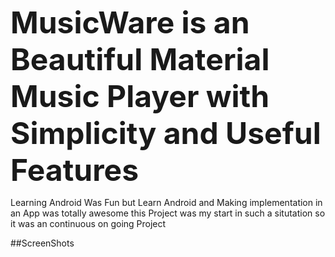 <b><font size="10">MusicWare is an Beautiful Material Music Player with Simplicity and Useful Features </font></b>

Learning Android Was Fun but Learn Android and Making implementation in an App was totally awesome this Project was my start in such a situtation so it was an continuous on going Project 

##ScreenShots
